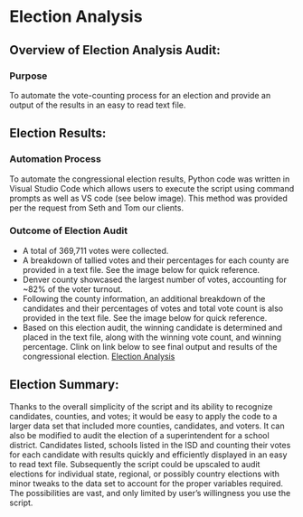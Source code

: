 # Election Analysis

## Overview of Election Analysis Audit:

### Purpose
To automate the vote-counting process for an election and provide an output of the results in an easy to read text file. 

## Election Results:

### Automation Process
To automate the congressional election results, Python code was written in Visual Studio Code which allows users to execute the script using command prompts as well as VS code (see below image). This method was provided per the request from Seth and Tom our clients. 
![]()

### Outcome of Election Audit
- A total of 369,711 votes were collected. 
- A breakdown of tallied votes and their percentages for each county are provided in a text file. See the image below for quick reference. 
![]()
- Denver county showcased the largest number of votes, accounting for ~82% of the voter turnout. 
- Following the county information, an additional breakdown of the candidates and their percentages of votes and total vote count is also provided in the text file. See the image below for quick reference. 
![]()
- Based on this election audit, the winning candidate is determined and placed in the text file, along with the winning vote count, and winning percentage. Clink on link below to see final output and results of the congressional election. 
	[Election Analysis]()

## Election Summary:
Thanks to the overall simplicity of the script and its ability to recognize candidates, counties, and votes; it would be easy to apply the code to a larger data set that included more counties, candidates, and voters. It can also be modified to audit the election of a superintendent for a school district. Candidates listed, schools listed in the ISD and counting their votes for each candidate with results quickly and efficiently displayed in an easy to read text file. Subsequently the script could be upscaled to audit elections for individual state, regional, or possibly country elections with minor tweaks to the data set to account for the proper variables required. The possibilities are vast, and only limited by user’s willingness you use the script. 

